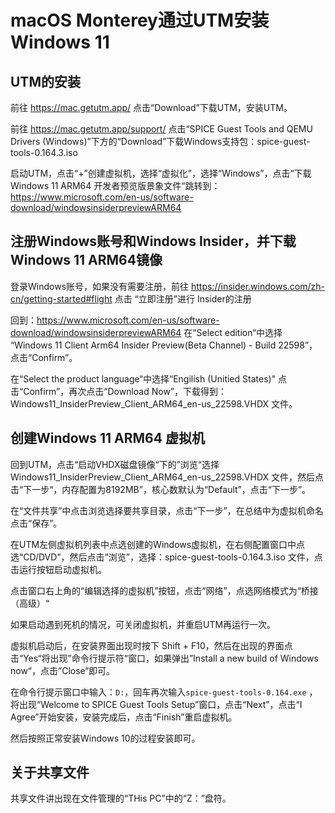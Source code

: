 # macOS Monterey通过UTM安装Windows 11

## UTM的安装
前往 https://mac.getutm.app/ 点击“Download”下载UTM，安装UTM。

前往 https://mac.getutm.app/support/ 点击“SPICE Guest Tools and QEMU Drivers (Windows)”下方的“Download”下载Windows支持包：spice-guest-tools-0.164.3.iso

启动UTM，点击“+”创建虚拟机，选择“虚拟化”，选择“Windows”，点击“下载Windows 11 ARM64 开发者预览版景象文件“跳转到：https://www.microsoft.com/en-us/software-download/windowsinsiderpreviewARM64

## 注册Windows账号和Windows Insider，并下载Windows 11 ARM64镜像
登录Windows账号，如果没有需要注册，前往 https://insider.windows.com/zh-cn/getting-started#flight 点击 “立即注册”进行 Insider的注册

回到：https://www.microsoft.com/en-us/software-download/windowsinsiderpreviewARM64 在“Select edition“中选择 “Windows 11 Client Arm64 Insider Preview(Beta Channel) - Build 22598”，点击“Confirm”。

在“Select the product language“中选择“Engilish (Unitied States)"
点击“Confirm”，再次点击“Download Now”，下载得到：Windows11_InsiderPreview_Client_ARM64_en-us_22598.VHDX 文件。

## 创建Windows 11 ARM64 虚拟机
回到UTM，点击“启动VHDX磁盘镜像“下的”浏览“选择 Windows11_InsiderPreview_Client_ARM64_en-us_22598.VHDX 文件，然后点击“下一步“，内存配置为8192MB”，核心数默认为“Default”，点击“下一步”。

在“文件共享”中点击浏览选择要共享目录，点击“下一步”，在总结中为虚拟机命名点击“保存”。

在UTM左侧虚拟机列表中点选创建的Windows虚拟机，在右侧配置窗口中点选“CD/DVD”，然后点击“浏览”，选择：spice-guest-tools-0.164.3.iso 文件，点击运行按钮启动虚拟机。

点击窗口右上角的“编辑选择的虚拟机”按钮，点击“网络”，点选网络模式为“桥接（高级）“

如果启动遇到死机的情况，可关闭虚拟机，并重启UTM再运行一次。

虚拟机启动后，在安装界面出现时按下 Shift + F10，然后在出现的界面点击“Yes“将出现”命令行提示符“窗口，如果弹出”Install a new build of Windows now“，点击”Close“即可。

在命令行提示窗口中输入：`D:`，回车再次输入`spice-guest-tools-0.164.exe` ，将出现“Welcome to SPICE Guest Tools Setup”窗口，点击“Next”，点击“I Agree”开始安装，安装完成后，点击“Finish”重启虚拟机。

然后按照正常安装Windows 10的过程安装即可。

## 关于共享文件
共享文件讲出现在文件管理的“THis PC”中的“Z：”盘符。
